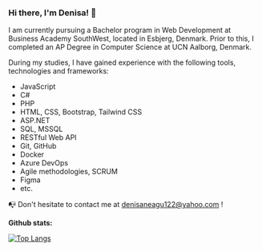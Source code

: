 ### Hi there, I'm Denisa! 👋

I am currently pursuing a Bachelor program in Web Development at Business Academy SouthWest, located in Esbjerg, Denmark. Prior to this, I completed an AP Degree in Computer Science at UCN Aalborg, Denmark.

During my studies, I have gained experience with the following tools, technologies and frameworks:
* JavaScript
* C#
* PHP
* HTML, CSS, Bootstrap, Tailwind CSS
* ASP.NET
* SQL, MSSQL
* RESTful Web API
* Git, GitHub
* Docker
* Azure DevOps
* Agile methodologies, SCRUM
* Figma
* etc.

:mailbox_with_no_mail: Don't hesitate to contact me at [denisaneagu122@yahoo.com](mailto:denisaneagu122@yahoo.com?subject=[GitHub]%20Source%20Han%20Sans) !

<p><strong>Github stats:</strong></p>

[![Top Langs](https://github-readme-stats.vercel.app/api/top-langs/?username=denisa122&theme=radical)](https://github.com/anuraghazra/github-readme-stats)

<!--
**denisa122/denisa122** is a ✨ _special_ ✨ repository because its `README.md` (this file) appears on your GitHub profile.

Here are some ideas to get you started:

- 🔭 I’m currently working on ...
- 🌱 I’m currently learning ...
- 👯 I’m looking to collaborate on ...
- 🤔 I’m looking for help with ...
- 💬 Ask me about ...
- 📫 How to reach me: ...
- 😄 Pronouns: ...
- ⚡ Fun fact: ...
-->
